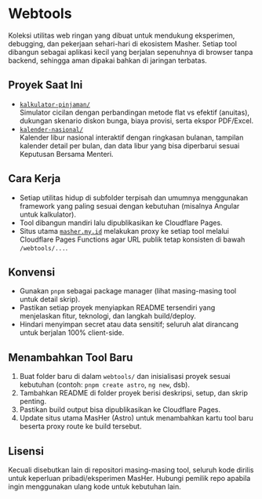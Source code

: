 # Webtools

Koleksi utilitas web ringan yang dibuat untuk mendukung eksperimen, debugging, dan pekerjaan sehari-hari di ekosistem Masher. Setiap tool dibangun sebagai aplikasi kecil yang berjalan sepenuhnya di browser tanpa backend, sehingga aman dipakai bahkan di jaringan terbatas.

## Proyek Saat Ini

- [`kalkulator-pinjaman/`](./kalkulator-pinjaman/)  
  Simulator cicilan dengan perbandingan metode flat vs efektif (anuitas), dukungan skenario diskon bunga, biaya provisi, serta ekspor PDF/Excel.
- [`kalender-nasional/`](./kalender-nasional/)  
  Kalender libur nasional interaktif dengan ringkasan bulanan, tampilan kalender detail per bulan, dan data libur yang bisa diperbarui sesuai Keputusan Bersama Menteri.

## Cara Kerja

- Setiap utilitas hidup di subfolder terpisah dan umumnya menggunakan framework yang paling sesuai dengan kebutuhan (misalnya Angular untuk kalkulator).
- Tool dibangun mandiri lalu dipublikasikan ke Cloudflare Pages.
- Situs utama [`masher.my.id`](https://masher.my.id/) melakukan proxy ke setiap tool melalui Cloudflare Pages Functions agar URL publik tetap konsisten di bawah `/webtools/...`.

## Konvensi

- Gunakan `pnpm` sebagai package manager (lihat masing-masing tool untuk detail skrip).
- Pastikan setiap proyek menyiapkan README tersendiri yang menjelaskan fitur, teknologi, dan langkah build/deploy.
- Hindari menyimpan secret atau data sensitif; seluruh alat dirancang untuk berjalan 100% client-side.

## Menambahkan Tool Baru

1. Buat folder baru di dalam `webtools/` dan inisialisasi proyek sesuai kebutuhan (contoh: `pnpm create astro`, `ng new`, dsb).
2. Tambahkan README di folder proyek berisi deskripsi, setup, dan skrip penting.
3. Pastikan build output bisa dipublikasikan ke Cloudflare Pages.
4. Update situs utama MasHer (Astro) untuk menambahkan kartu tool baru beserta proxy route ke build tersebut.

## Lisensi

Kecuali disebutkan lain di repositori masing-masing tool, seluruh kode dirilis untuk keperluan pribadi/eksperimen MasHer. Hubungi pemilik repo apabila ingin menggunakan ulang kode untuk kebutuhan lain.
